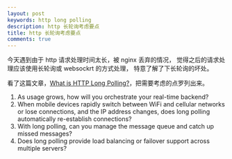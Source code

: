 ```yaml
---
layout: post
keywords: http long polling
description: http 长轮询考虑要点
title: http 长轮询考虑要点
comments: true
---
```


今天遇到由于 http 请求处理时间太长，被 nginx 丢弃的情况，
觉得之后的请求处理应该使用长轮询或 websockrt 的方式处理，
特意了解了下长轮询的坏处。

看了这篇文章，[What is HTTP Long Polling?](https://www.pubnub.com/blog/http-long-polling/)，把需要考虑的点罗列出来。

1. As usage grows, how will you orchestrate your real-time backend?
2. When mobile devices rapidly switch between WiFi and cellular networks or lose connections, and the IP address changes, does long polling automatically re-establish connections?
3. With long polling, can you manage the message queue and catch up missed messages?
4. Does long polling provide load balancing or failover support across multiple servers?
